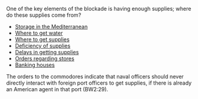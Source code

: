 One of the key elements of the blockade is having enough supplies; where do these supplies come from?

- [Storage in the Mediterranean]()
- [Where to get water]()
- [Where to get supplies]()
- [Deficiency of supplies]()
- [Delays in getting supplies]()
- [Orders regarding stores]()
- [Banking houses]()

The orders to the commodores indicate that naval officers should never directly interact with foreign port officers to get supplies, if there is already an American agent in that port (BW2:29).